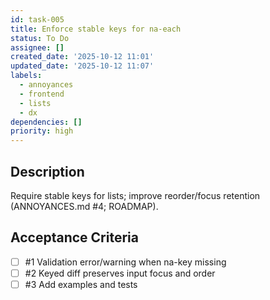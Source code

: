 ```yaml
---
id: task-005
title: Enforce stable keys for na-each
status: To Do
assignee: []
created_date: '2025-10-12 11:01'
updated_date: '2025-10-12 11:07'
labels:
  - annoyances
  - frontend
  - lists
  - dx
dependencies: []
priority: high
---
```


## Description

<!-- SECTION:DESCRIPTION:BEGIN -->
Require stable keys for lists; improve reorder/focus retention (ANNOYANCES.md #4; ROADMAP).
<!-- SECTION:DESCRIPTION:END -->

## Acceptance Criteria
<!-- AC:BEGIN -->
- [ ] #1 Validation error/warning when na-key missing
- [ ] #2 Keyed diff preserves input focus and order
- [ ] #3 Add examples and tests
<!-- AC:END -->
